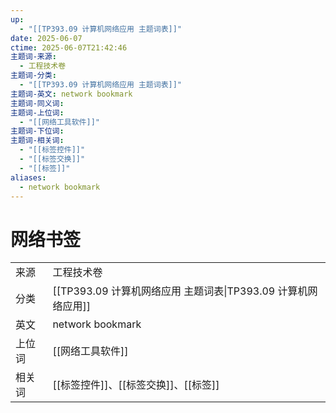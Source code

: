 ```yaml
---
up:
  - "[[TP393.09 计算机网络应用 主题词表]]"
date: 2025-06-07
ctime: 2025-06-07T21:42:46
主题词-来源:
  - 工程技术卷
主题词-分类:
  - "[[TP393.09 计算机网络应用 主题词表]]"
主题词-英文: network bookmark
主题词-同义词: 
主题词-上位词:
  - "[[网络工具软件]]"
主题词-下位词: 
主题词-相关词:
  - "[[标签控件]]"
  - "[[标签交换]]"
  - "[[标签]]"
aliases:
  - network bookmark
---
```


# 网络书签

| | |
| --- | --- |
| 来源 | 工程技术卷|
| 分类 | [[TP393.09 计算机网络应用 主题词表\|TP393.09 计算机网络应用]] |
| 英文 | network bookmark |
| 上位词 | [[网络工具软件]]|
| 相关词 | [[标签控件]]、[[标签交换]]、[[标签]]|
